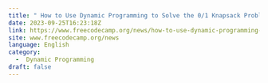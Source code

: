 ```yaml
---
title: " How to Use Dynamic Programming to Solve the 0/1 Knapsack Problem "
date: 2023-09-25T16:23:18Z
link: https://www.freecodecamp.org/news/how-to-use-dynamic-programming-to-solve-the-0-1-knapsack-problem/?utm_medium=RSS&utm_source=news.12bit.vn
site: www.freecodecamp.org/news
language: English
category:
  -  Dynamic Programming 
draft: false
---
```

